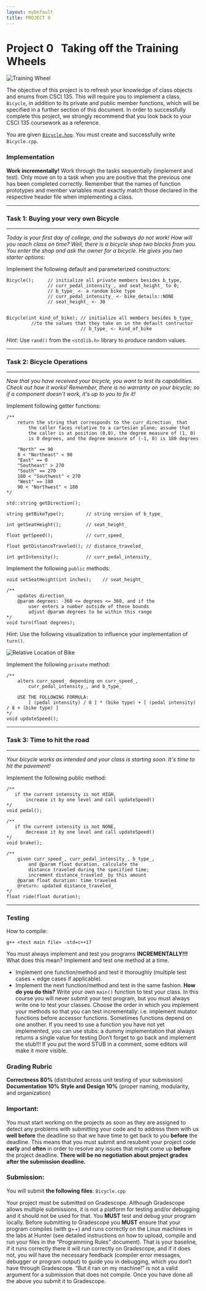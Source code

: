 ```yaml
---  
layout: myDefault  
title: PROJECT 0  
---  
```


# Project 0 &nbsp; Taking off the Training Wheels  
![Training Wheel](./training_wheels.jpeg)  
  
The objective of this project is to refresh your knowledge of class objects and enums from CSCI 135. This will require you to implement a class, `Bicycle`, in addition to its private and public member functions, which will be specified in a further section of this document. In order to successfully complete this project, we strongly recommend that you look back to your CSCI 135 coursework as a reference.  

You are given [`Bicycle.hpp`](./Bicycle.hpp).  You must create and successfully write `Bicycle.cpp`.  

### Implementation
**Work incrementally!** Work through the tasks sequentially (implement and test). Only move on to a task when you are positive that the previous one has been completed correctly. Remember that the names of function prototypes and member variables must exactly match those declared in the respective header file when implementing a class. 

---
### **Task 1: Buying your very own Bicycle**
---
*Today is your first day of college, and the subways do not work! How will you reach class on time? Well, there is a bicycle shop two blocks from you. You enter the shop and ask the owner for a bicycle. He gives you two starter options:*

Implement the following default and parameterized constructors:

```
Bicycle();     // initialize all private members besides b_type,                      
               // curr_pedal_intensity_, and seat_height_ to 0;
               // b_type_ <- a random bike type
               // curr_pedal_intensity_ <- bike_details::NONE
               // seat_height_ <- 30


Bicycle(int kind_of_bike); // initialize all members besides b_type_ 
         //to the values that they take on in the default contructor
                           // b_type_ <- kind_of_bike
```

*Hint*: Use `rand()` from the `<stdlib.h>` library to produce random values.

---
### **Task 2: Bicycle Operations**
---
*Now that you have received your bicycle, you want to test its capabilities. Check out how it works! Remember, there is no warranty on your bicycle; so if a component doesn't work, it's up to you to fix it!*

Implement following getter functions:

```
/**
    return the string that corresponds to the curr_direction_ that 
        the caller faces relative to a cartesian plane; assume that 
        the caller is at position (0,0), the degree measure of (1, 0) 
        is 0 degrees, and the degree measure of (-1, 0) is 180 degrees 
    
    "North" == 90
    0 < "Northeast" < 90 
    "East" == 0
    "Southeast" > 270
    "South" == 270
    180 < "Southwest" < 270
    "West" == 180
    90 < "Northwest" < 180
*/ 

std::string getDirection();

string getBikeType();        // string version of b_type_

int getSeatHeight();         // seat_height_

float getSpeed();            // curr_speed_

float getDistanceTraveled(); // distance_traveled_

int getIntensity();          // curr_pedal_intensity_
```

Implement the following `public` methods:

```
void setSeatHeight(int inches);    // seat_height_

/** 
    updates direction_
    @param degrees: -360 <= degrees <= 360, and if the 
        user enters a number outside of these bounds 
        adjust @param degrees to be within this range
*/
void turn(float degrees);
```

*Hint*: Use the following visualization to influence your implementation of `turn()`.

![Relative Location of Bike](./bike.gif) 


Implement the following `private` method:

```
/**
    alters curr_speed_ depending on curr_speed_, 
        curr_pedal_intensity_, and b_type_
        
    USE THE FOLLOWING FORMULA: 
        [ (pedal intensity) / 8 ] * (bike type) + [ (pedal intensity) / 8 + (bike type) ]
*/
void updateSpeed();
```


---
### **Task 3: Time to hit the road**
---

*Your bicycle works as intended and your class is starting soon. It's time to hit the pavement!*

Implement the following public method:
```
/**
   if the current intensity is not HIGH,
       increase it by one level and call updateSpeed()
*/
void pedal();

/**
   if the current intensity is not NONE,
       decrease it by one level and call updateSpeed()
*/
void brake();

/**
    given curr_speed_, curr_pedal_intensity_, b_type_, 
        and @param float duration, calculate the 
        distance traveled during the specified time;
        increment distance_traveled_ by this amount
    @param float duration: time traveled
    @return: updated distance_traveled_
*/
float ride(float duration);
```



---

### Testing
How to compile:
```
g++ <test main file> -std=c++17
```
You must always implement and test you programs **INCREMENTALLY!!!**
What does this mean? Implement and test one method at a time.
* Implement one function/method and test it thoroughly (multiple test cases + edge cases if applicable).
* Implement the next function/method and test in the same fashion.
    **How do you do this?** Write your own `main()` function to test your class. In this course you will never submit your test program, but you must always write one to test your classes. Choose the order in which you implement your methods so that you can test incrementally: i.e. implement mutator functions before accessor functions. Sometimes functions depend on one another. If you need to use a function you have not yet implemented, you can use stubs: a dummy implementation that always returns a single value for testing Don’t forget to go back and implement the stub!!! If you put the word STUB in a comment, some editors will make it more visible.

### Grading Rubric
**Correctness 80%** (distributed across unit testing of your submission)
**Documentation 10%**
**Style and Design 10%** (proper naming, modularity, and organization)

### Important:
You must start working on the projects as soon as they are assigned to detect any problems with submitting your code and to address them with us **well before** the deadline so that we have time to get back to you **before** the deadline. This means that you must submit and resubmit your project code **early** and **often** in order to resolve any issues that might come up **before** the project deadline.
**There will be no negotiation about project grades after the submission deadline.**
  
### Submission:
You will submit **the following files**:
`Bicycle.cpp`

Your project must be submitted on Gradescope. Although Gradescope allows multiple submissions, it is not a platform for testing and/or debugging and it should not be used for that. You **MUST** test and debug your program locally. Before submitting to Gradescope you **MUST** ensure that your program compiles (with g++) and runs correctly on the Linux machines in the labs at Hunter (see detailed instructions on how to upload, compile and run your files in the “Programming Rules” document). That is your baseline, if it runs correctly there it will run correctly on Gradescope, and if it does not, you will have the necessary feedback (compiler error messages, debugger or program output) to guide you in debugging, which you don’t have through Gradescope. “But it ran on my machine!” is not a valid argument for a submission that does not compile. Once you have done all the above you submit it to Gradescope.





